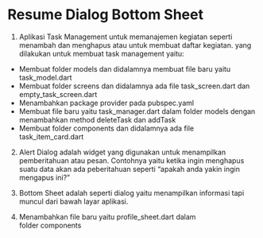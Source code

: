 # Resume Dialog Bottom Sheet

1. Aplikasi Task Management untuk memanajemen kegiatan seperti menambah dan menghapus atau untuk membuat daftar kegiatan.
yang dilakukan untuk membuat task management yaitu:

- Membuat folder models dan didalamnya membuat file baru yaitu task_model.dart
- Membuat folder screens dan didalamnya ada file task_screen.dart dan empty_task_screen.dart
- Menambahkan package provider pada pubspec.yaml
- Membuat file baru yaitu task_manager.dart dalam folder models dengan menambahkan method deleteTask dan addTask
- Membuat folder components dan didalamnya ada file task_item_card.dart

2. Alert Dialog adalah widget yang digunakan untuk menampilkan pemberitahuan atau pesan. Contohnya yaitu ketika ingin menghapus suatu data akan ada peberitahuan seperti “apakah anda yakin ingin mengapus ini?”

3. Bottom Sheet adalah seperti dialog yaitu menampilkan informasi tapi muncul dari bawah layar aplikasi.

4. Menambahkan file baru yaitu profile_sheet.dart dalam folder components